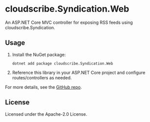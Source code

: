 # cloudscribe.Syndication.Web

An ASP.NET Core MVC controller for exposing RSS feeds using cloudscribe.Syndication.

## Usage

1. Install the NuGet package:
   ```shell
   dotnet add package cloudscribe.Syndication.Web
   ```
2. Reference this library in your ASP.NET Core project and configure routes/controllers as needed.

For more details, see the [GitHub repo](https://github.com/cloudscribe/cloudscribe.Syndication).

## License

Licensed under the Apache-2.0 License.
